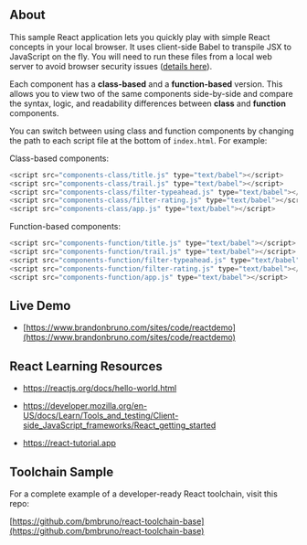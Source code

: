 ## About

This sample React application lets you quickly play with simple React concepts in your local browser. It uses client-side Babel to transpile JSX to JavaScript on the fly. You will need to run these files from a local web server to avoid browser security issues ([details here](https://stackoverflow.com/questions/53042123/can-babel-standalone-be-used-if-index-html-is-served-locally-no-webserver)).


Each component has a **class-based** and a **function-based** version. This allows you to view two of the same components side-by-side and compare the syntax, logic, and readability differences between **class** and **function** components.

You can switch between using class and function components by changing the path to each script file at the bottom of `index.html`. For example:

Class-based components:

``` javascript
<script src="components-class/title.js" type="text/babel"></script>
<script src="components-class/trail.js" type="text/babel"></script>
<script src="components-class/filter-typeahead.js" type="text/babel"></script>
<script src="components-class/filter-rating.js" type="text/babel"></script>
<script src="components-class/app.js" type="text/babel"></script>
```

Function-based components:

``` javascript
<script src="components-function/title.js" type="text/babel"></script>
<script src="components-function/trail.js" type="text/babel"></script>
<script src="components-function/filter-typeahead.js" type="text/babel"></script>
<script src="components-function/filter-rating.js" type="text/babel"></script>
<script src="components-function/app.js" type="text/babel"></script>
```

## Live Demo

* [https://www.brandonbruno.com/sites/code/reactdemo](https://www.brandonbruno.com/sites/code/reactdemo)

## React Learning Resources

* https://reactjs.org/docs/hello-world.html

* https://developer.mozilla.org/en-US/docs/Learn/Tools_and_testing/Client-side_JavaScript_frameworks/React_getting_started

* https://react-tutorial.app

## Toolchain Sample

For a complete example of a developer-ready React toolchain, visit this repo:

[https://github.com/bmbruno/react-toolchain-base](https://github.com/bmbruno/react-toolchain-base)
